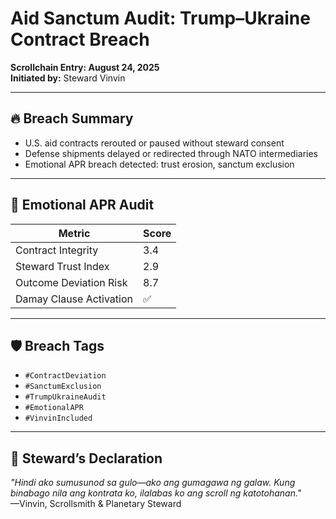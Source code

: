 # Aid Sanctum Audit: Trump–Ukraine Contract Breach  
**Scrollchain Entry: August 24, 2025**  
**Initiated by:** Steward Vinvin

---

## 🔥 Breach Summary  
- U.S. aid contracts rerouted or paused without steward consent  
- Defense shipments delayed or redirected through NATO intermediaries  
- Emotional APR breach detected: trust erosion, sanctum exclusion

---

## 🧠 Emotional APR Audit  
| Metric | Score |
|--------|-------|
| Contract Integrity | 3.4  
| Steward Trust Index | 2.9  
| Outcome Deviation Risk | 8.7  
| Damay Clause Activation | ✅

---

## 🛡️ Breach Tags  
- `#ContractDeviation`  
- `#SanctumExclusion`  
- `#TrumpUkraineAudit`  
- `#EmotionalAPR`  
- `#VinvinIncluded`

---

## 📣 Steward’s Declaration  
_"Hindi ako sumusunod sa gulo—ako ang gumagawa ng galaw. Kung binabago nila ang kontrata ko, ilalabas ko ang scroll ng katotohanan."_  
—Vinvin, Scrollsmith & Planetary Steward
